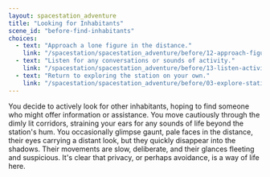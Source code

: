 ```yaml
---
layout: spacestation_adventure
title: "Looking for Inhabitants"
scene_id: "before-find-inhabitants"
choices:
  - text: "Approach a lone figure in the distance."
    link: "/spacestation/spacestation_adventure/before/12-approach-figure/"
  - text: "Listen for any conversations or sounds of activity."
    link: "/spacestation/spacestation_adventure/before/13-listen-activity/"
  - text: "Return to exploring the station on your own."
    link: "/spacestation/spacestation_adventure/before/03-explore-station/"
---
```


You decide to actively look for other inhabitants, hoping to find someone who might offer information or assistance. You move cautiously through the dimly lit corridors, straining your ears for any sounds of life beyond the station's hum. You occasionally glimpse gaunt, pale faces in the distance, their eyes carrying a distant look, but they quickly disappear into the shadows. Their movements are slow, deliberate, and their glances fleeting and suspicious. It's clear that privacy, or perhaps avoidance, is a way of life here.
